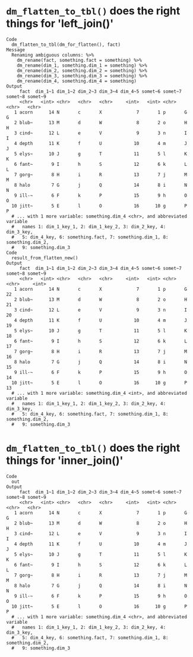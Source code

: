 # `dm_flatten_to_tbl()` does the right things for 'left_join()'

    Code
      dm_flatten_to_tbl(dm_for_flatten(), fact)
    Message
      Renaming ambiguous columns: %>%
        dm_rename(fact, something.fact = something) %>%
        dm_rename(dim_1, something.dim_1 = something) %>%
        dm_rename(dim_2, something.dim_2 = something) %>%
        dm_rename(dim_3, something.dim_3 = something) %>%
        dm_rename(dim_4, something.dim_4 = something)
    Output
         fact  dim_1~1 dim_1~2 dim_2~3 dim_3~4 dim_4~5 somet~6 somet~7 somet~8 somet~9
         <chr>   <int> <chr>   <chr>   <chr>     <int>   <int> <chr>   <chr>   <chr>  
       1 acorn      14 N       c       X             7       1 p       G       G      
       2 blub~      13 M       d       W             8       2 o       H       H      
       3 cind~      12 L       e       V             9       3 n       I       I      
       4 depth      11 K       f       U            10       4 m       J       J      
       5 elys~      10 J       g       T            11       5 l       K       K      
       6 fant~       9 I       h       S            12       6 k       L       L      
       7 gorg~       8 H       i       R            13       7 j       M       M      
       8 halo        7 G       j       Q            14       8 i       N       N      
       9 ill-~       6 F       k       P            15       9 h       O       O      
      10 jitt~       5 E       l       O            16      10 g       P       P      
      # ... with 1 more variable: something.dim_4 <chr>, and abbreviated variable
      #   names 1: dim_1_key_1, 2: dim_1_key_2, 3: dim_2_key, 4: dim_3_key,
      #   5: dim_4_key, 6: something.fact, 7: something.dim_1, 8: something.dim_2,
      #   9: something.dim_3
    Code
      result_from_flatten_new()
    Output
         fact  dim_1~1 dim_1~2 dim_2~3 dim_3~4 dim_4~5 somet~6 somet~7 somet~8 somet~9
         <chr>   <int> <chr>   <chr>   <chr>     <int>   <int> <chr>   <chr>     <int>
       1 acorn      14 N       c       X             7       1 p       G            22
       2 blub~      13 M       d       W             8       2 o       H            21
       3 cind~      12 L       e       V             9       3 n       I            20
       4 depth      11 K       f       U            10       4 m       J            19
       5 elys~      10 J       g       T            11       5 l       K            18
       6 fant~       9 I       h       S            12       6 k       L            17
       7 gorg~       8 H       i       R            13       7 j       M            16
       8 halo        7 G       j       Q            14       8 i       N            15
       9 ill-~       6 F       k       P            15       9 h       O            14
      10 jitt~       5 E       l       O            16      10 g       P            13
      # ... with 1 more variable: something.dim_4 <int>, and abbreviated variable
      #   names 1: dim_1_key_1, 2: dim_1_key_2, 3: dim_2_key, 4: dim_3_key,
      #   5: dim_4_key, 6: something.fact, 7: something.dim_1, 8: something.dim_2,
      #   9: something.dim_3

# `dm_flatten_to_tbl()` does the right things for 'inner_join()'

    Code
      out
    Output
         fact  dim_1~1 dim_1~2 dim_2~3 dim_3~4 dim_4~5 somet~6 somet~7 somet~8 somet~9
         <chr>   <int> <chr>   <chr>   <chr>     <int>   <int> <chr>   <chr>   <chr>  
       1 acorn      14 N       c       X             7       1 p       G       G      
       2 blub~      13 M       d       W             8       2 o       H       H      
       3 cind~      12 L       e       V             9       3 n       I       I      
       4 depth      11 K       f       U            10       4 m       J       J      
       5 elys~      10 J       g       T            11       5 l       K       K      
       6 fant~       9 I       h       S            12       6 k       L       L      
       7 gorg~       8 H       i       R            13       7 j       M       M      
       8 halo        7 G       j       Q            14       8 i       N       N      
       9 ill-~       6 F       k       P            15       9 h       O       O      
      10 jitt~       5 E       l       O            16      10 g       P       P      
      # ... with 1 more variable: something.dim_4 <chr>, and abbreviated variable
      #   names 1: dim_1_key_1, 2: dim_1_key_2, 3: dim_2_key, 4: dim_3_key,
      #   5: dim_4_key, 6: something.fact, 7: something.dim_1, 8: something.dim_2,
      #   9: something.dim_3

